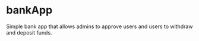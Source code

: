 # bankApp
Simple bank app that allows admins to approve users and users to withdraw and deposit funds. 

